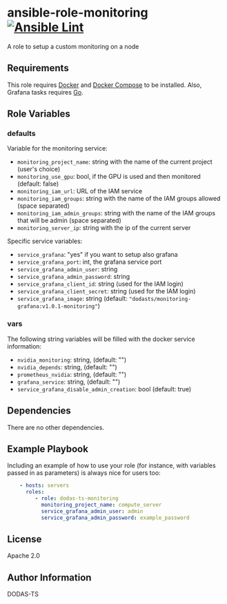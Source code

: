 # ansible-role-monitoring [![Ansible Lint](https://github.com/DODAS-TS/ansible-role-monitoring/actions/workflows/ansible-lint.yml/badge.svg)](https://github.com/DODAS-TS/ansible-role-monitoring/actions/workflows/ansible-lint.yml)

A role to setup a custom monitoring on a node

Requirements
------------

This role requires [Docker](https://www.docker.com/) and [Docker Compose](https://docs.docker.com/compose/) to be installed. Also, Grafana tasks requires [Go](https://golang.org/).

Role Variables
--------------

### defaults

Variable for the monitoring service:

- `monitoring_project_name`: string with the name of the current project (user's choice)
- `monitoring_use_gpu`: bool, if the GPU is used and then monitored (default: false)
- `monitoring_iam_url`: URL of the IAM service
- `monitoring_iam_groups`: string with the name of the IAM groups allowed (space separated)
- `monitoring_iam_admin_groups`: string with the name of the IAM groups that will be admin (space separated)
- `monitoring_server_ip`: string with the ip of the current server

Specific service variables:

- `service_grafana`: "yes" if you want to setup also grafana
- `service_grafana_port`: int, the grafana service port
- `service_grafana_admin_user`: string
- `service_grafana_admin_password`: string
- `service_grafana_client_id`: string (used for the IAM login)
- `service_grafana_client_secret`: string (used for the IAM login)
- `service_grafana_image`: string (default: `"dodasts/monitoring-grafana:v1.0.1-monitoring"`)

### vars

The following string variables will be filled with the docker service information:

- `nvidia_monitoring`: string, (default: "")
- `nvidia_depends`: string, (default: "")
- `prometheus_nvidia`: string, (default: "")
- `grafana_service`: string, (default: "")
- `service_grafana_disable_admin_creation`: bool (default: true)

Dependencies
------------

There are no other dependencies.

Example Playbook
----------------

Including an example of how to use your role (for instance, with variables passed in as parameters) is always nice for users too:

```yaml
    - hosts: servers
      roles:
         - role: dodas-ts-monitoring
           monitoring_project_name: compute_server
           service_grafana_admin_user: admin
           service_grafana_admin_password: example_password

```

License
-------

Apache 2.0

Author Information
------------------

DODAS-TS
